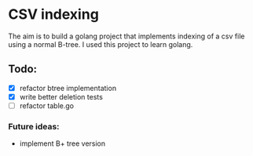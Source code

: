 # CSV indexing

The aim is to build a golang project that implements indexing of a csv file using a normal B-tree. I used this project to learn golang.

## Todo:
-[x] refactor btree implementation 
-[x] write better deletion tests
-[ ] refactor table.go

### Future ideas:

- implement B+ tree version
